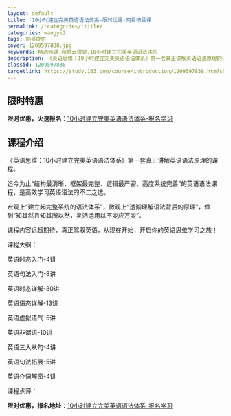 ```yaml
---
layout: default
title: '10小时建立完美英语语法体系-限时优惠-网易精品课'
permalink: /:categories/:title/
categories: wangyi2
tags: 网易提供
cover: 1209597838.jpg
keywords: 精选网课,网易云课堂,10小时建立完美英语语法体系
description: 《英语思维：10小时建立完美英语语法体系》第一套真正讲解英语语法原理的课程。迄今为止“结构最清晰、框架最完整、逻辑最严密
classid: 1209597838
targetlink: https://study.163.com/course/introduction/1209597838.htm?share=1&shareId=1025206652&utm_campaign=share&utm_medium=iphoneShare&utm_source=&utm_u=1025206652
---
```


## 限时特惠

**限时优惠，火速报名**：[10小时建立完美英语语法体系-报名学习](https://study.163.com/course/introduction/1209597838.htm?share=1&shareId=1025206652&utm_campaign=share&utm_medium=iphoneShare&utm_source=&utm_u=1025206652)

## 课程介绍

《英语思维：10小时建立完美英语语法体系》第一套真正讲解英语语法原理的课程。



迄今为止“结构最清晰、框架最完整、逻辑最严密、高度系统完善”的英语语法课程，是高效学习英语语法的不二之选。



宏观上“建立起完整系统的语法体系”，微观上“透彻理解语法背后的原理”，做到“知其然且知其所以然，灵活运用以不变应万变”。



课程内容远超期待，真正驾驭英语，从现在开始，开启你的英语思维学习之旅！





课程大纲：



英语时态入门-4讲

英语句法入门-8讲

英语时态详解-30讲

英语语态详解-13讲

英语虚拟语气-5讲

英语非谓语-10讲

英语三大从句-4讲

英语句法拓展-5讲

英语介词解密-4讲





课程点评：

**限时优惠，报名地址**：[10小时建立完美英语语法体系-报名学习](https://study.163.com/course/introduction/1209597838.htm?share=1&shareId=1025206652&utm_campaign=share&utm_medium=iphoneShare&utm_source=&utm_u=1025206652)

